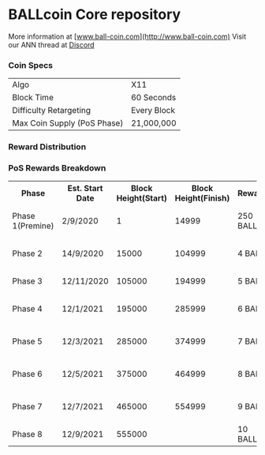 BALLcoin Core repository
=====================================


More information at [www.ball-coin.com](http://www.ball-coin.com) 
Visit our ANN thread at [Discord](https://discord.gg/kGTB6gS)



### Coin Specs
<table>
<tr><td>Algo</td><td>X11</td></tr>
<tr><td>Block Time</td><td>60 Seconds</td></tr>
<tr><td>Difficulty Retargeting</td><td>Every Block</td></tr>
<tr><td>Max Coin Supply (PoS Phase)</td><td>21,000,000</td></tr>
</table>



### Reward Distribution


### PoS Rewards Breakdown

<table>
<th>Phase</th><th>Est. Start Date</th><th>Block Height(Start)</th><th>Block Height(Finish)</th><th>Reward</th><th>Masternodes</th><th>Stakers</th>
<tr><td>Phase 1(Premine)</td><td>2/9/2020</td><td>1</td><td>14999</td><td>250 BALL</td><td>80% (50 BALL)</td><td>20% (200 BALL)</td></tr>
<tr><td>Phase 2</td><td>14/9/2020</td><td>15000</td><td>104999</td><td>4 BALL</td><td>80% (3.2 BALL)</td><td>20% (0.8 BALL)</td></tr>
<tr><td>Phase 3</td><td>12/11/2020</td><td>105000</td><td>194999</td><td>5 BALL</td><td>80% (4 BALL)</td><td>20% (1 BALL)</td></tr>
<tr><td>Phase 4</td><td>12/1/2021</td><td>195000</td><td>285999</td><td>6 BALL</td><td>80% (4.8 BALL)</td><td>20% (1.2 BALL)</td></tr>
<tr><td>Phase 5</td><td>12/3/2021</td><td>285000</td><td>374999</td><td>7 BALL</td><td>80% (5.6 BALL)</td><td>20% (1.4 BALL)</td></tr>
<tr><td>Phase 6</td><td>12/5/2021</td><td>375000</td><td>464999</td><td>8 BALL</td><td>80% (6.4 BALL)</td><td>20% (1.6 BALL)</td></tr>
<tr><td>Phase 7</td><td>12/7/2021</td><td>465000</td><td>554999</td><td>9 BALL</td><td>80% (7.2 BALL)</td><td>20% (1.8 BALL)</td></tr>
<tr><td>Phase 8</td><td>12/9/2021</td><td>555000</td><td></td><td>10 BALL</td><td>80% (8 BALL)</td><td>20% (2 BALL)</td></tr>

</table>
